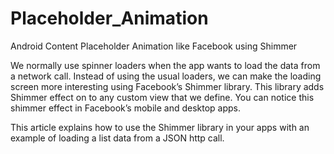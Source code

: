 # Placeholder_Animation
Android Content Placeholder Animation like Facebook using Shimmer

We normally use spinner loaders when the app wants to load the data from a network call. Instead of using the usual loaders, we can make the loading screen more interesting using Facebook’s Shimmer library. This library adds Shimmer effect on to any custom view that we define. You can notice this shimmer effect in Facebook’s mobile and desktop apps.

This article explains how to use the Shimmer library in your apps with an example of loading a list data from a JSON http call.
